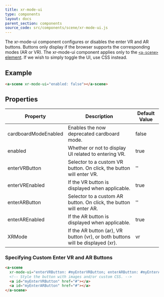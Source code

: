 ```yaml
---
title: xr-mode-ui
type: components
layout: docs
parent_section: components
source_code: src/components/scene/xr-mode-ui.js
---
```


The xr-mode-ui component configures or disables the enter VR and AR buttons. Buttons only display if the browser supports the corresponding modes (AR or VR). The xr-mode-ui component applies only
to the [`<a-scene>` element][scene]. If we wish to simply toggle the UI, use CSS instead.

## Example

```html
<a-scene xr-mode-ui="enabled: false"></a-scene>
```

## Properties

| Property | Description | Default Value |
| - | - | - |
| cardboardModeEnabled | Enables the now deprecated cardboard mode. | false |
| enabled | Whether or not to display UI related to entering VR. | true |
| enterVRButton | Selector to a custom VR button. On click, the button will enter VR. | '' |
| enterVREnabled | If the VR button is displayed when applicable.| true |
| enterARButton | Selector to a custom AR button. On click, the button will enter AR. | '' |
| enterAREnabled | If the AR button is displayed when applicable. | true |
| XRMode | If the AR button (ar), VR button (vr), or both buttons will be displayed (xr). | vr |

### Specifying Custom Enter VR and AR Buttons

```html
<a-scene
  xr-mode-ui="enterVRButton: #myEnterVRButton; enterARButton: #myEnterARButton; XRMode: xr;">
  <!-- Style the button with images and/or custom CSS. -->
  <a id="myEnterVRButton" href="#"></a>
  <a id="myEnterARButton" href="#"></a>
</a-scene>
```

[scene]: ../core/scene.md
